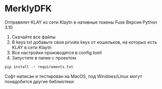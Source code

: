 # MerklyDFK
Отправялет KLAY из сети Klaytn в нативные токены Fuse 
Версия Python 3.10

  1. Скачайте все файлы
  2. В keys.txt добавьте свои private keys от кошельков, на которых есть KLAY в сети Klaytn
  3. Все настройки производятся в config.toml
  4. Запустите в папке с проектом 
```sh 
pip install -r requirements.txt 
```
Софт написан и тестирован на MacOS, под Windows/Linux могут понадобится другие библиотеки

